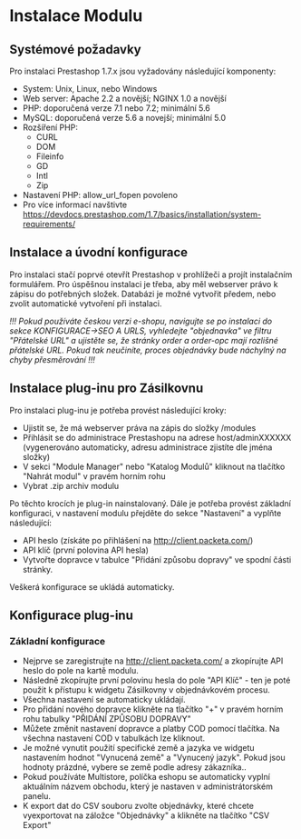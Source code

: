 # Instalace Modulu

## Systémové požadavky
Pro instalaci Prestashop 1.7.x jsou vyžadovány následující komponenty:
- System: Unix, Linux, nebo Windows
- Web server: Apache 2.2 a novější; NGINX 1.0 a novější 
- PHP: doporučená verze 7.1 nebo 7.2; minimální 5.6
- MySQL: doporučená verze 5.6 a novejší; minimální 5.0
- Rozšíření PHP:
  - CURL
  - DOM
  - Fileinfo
  - GD
  - Intl
  - Zip
- Nastavení PHP: allow_url_fopen povoleno
- Pro více informací navštivte https://devdocs.prestashop.com/1.7/basics/installation/system-requirements/
        
## Instalace a úvodní konfigurace 
Pro instalaci stačí poprvé otevřít Prestashop v prohlížeči a projít instalačním formulářem.
Pro úspěšnou instalaci je třeba, aby měl webserver právo k zápisu do potřebných složek. 
Databázi je možné vytvořit předem, nebo zvolit automatické vytvoření při instalaci.

_!!! Pokud používáte českou verzi e-shopu, navigujte se po instalaci do sekce KONFIGURACE->SEO A URLS, vyhledejte "objednavka" ve filtru "Přátelské URL" a 
ujistěte se, že stránky order a order-opc mají rozlišné přátelské URL. Pokud tak neučiníte, proces objednávky bude náchylný na chyby přesměrování !!!_

## Instalace plug-inu pro Zásilkovnu
 Pro instalaci plug-inu je potřeba provést následující kroky:
- Ujistit se, že má webserver práva na zápis do složky /modules 
- Přihlásit se do administrace Prestashopu na adrese host/adminXXXXXX (vygenerováno automaticky, adresu administrace zjistíte dle jména složky)
- V sekci "Module Manager" nebo "Katalog Modulů" kliknout na tlačítko "Nahrát modul" v pravém horním rohu
- Vybrat .zip archiv modulu

Po těchto krocích je plug-in nainstalovaný. Dále je potřeba provést základní konfiguraci, v nastavení modulu přejděte do sekce "Nastavení" a vyplňte následující:
- API heslo (získáte po přihlášení na http://client.packeta.com/)
- API klíč (první polovina API hesla)
- Vytvořte dopravce v tabulce "Přidání způsobu dopravy" ve spodní části stránky.

Veškerá konfigurace se ukládá automaticky.

## Konfigurace plug-inu
### Základní konfigurace
 - Nejprve se zaregistrujte na http://client.packeta.com/ a zkopírujte API heslo do pole na kartě modulu.
 - Následně zkopírujte první polovinu hesla do pole "API Klíč" - ten je poté použit k přístupu k widgetu Zásilkovny v objednávkovém procesu.
 - Všechna nastavení se automaticky ukládají.
 - Pro přidání nového dopravce klikněte na tlačítko "+" v pravém horním rohu tabulky "PŘIDÁNÍ ZPŮSOBU DOPRAVY"
 - Můžete změnit nastavení dopravce a platby COD pomocí tlačítka. Na všechna nastavení COD v tabulkách lze kliknout.
 - Je možné vynutit použití specifické země a jazyka ve widgetu nastavením hodnot "Vynucená země" a "Vynucený jazyk". Pokud jsou hodnoty prázdné, vybere se země podle adresy zákazníka..
 - Pokud používáte Multistore, políčka eshopu se automaticky vyplní aktuálním názvem obchodu, který je nastaven v administrátorském panelu. 
 - K export dat do CSV souboru zvolte objednávky, které chcete vyexportovat na záložce "Objednávky" a klikněte na tlačítko "CSV Export"
